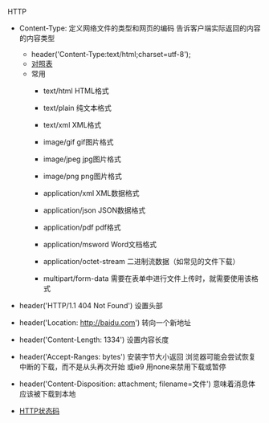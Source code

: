 HTTP 
+ Content-Type: 定义网络文件的类型和网页的编码 告诉客户端实际返回的内容的内容类型
    + header('Content-Type:text/html;charset=utf-8');
    + [对照表](https://www.runoob.com/http/http-content-type.html)
    + 常用
        + text/html HTML格式
        + text/plain 纯文本格式
        + text/xml   XML格式
        + image/gif  gif图片格式
        + image/jpeg jpg图片格式
        + image/png  png图片格式
        
        + application/xml   XML数据格式
        + application/json JSON数据格式
        + application/pdf  pdf格式
        + application/msword Word文档格式
        + application/octet-stream 二进制流数据（如常见的文件下载）
        + multipart/form-data 需要在表单中进行文件上传时，就需要使用该格式

+ header('HTTP/1.1 404 Not Found')     设置头部
+ header('Location: http://baidu.com') 转向一个新地址
+ header('Content-Length: 1334') 设置内容长度
+ header('Accept-Ranges: bytes') 安装字节大小返回 浏览器可能会尝试恢复中断的下载，而不是从头再次开始 或ie9 用none来禁用下载或暂停
+ header('Content-Disposition: attachment; filename=文件') 意味着消息体应该被下载到本地
+ [HTTP状态码](http://www.verydoc.net/http/00004364.html)



